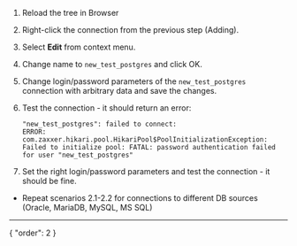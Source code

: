 1. Reload the tree in Browser
2. Right-click the connection from the previous step (Adding).
3. Select **Edit** from context menu.
4. Change name to `new_test_postgres` and click OK.
5. Change login/password parameters of the `new_test_postgres` connection with arbitrary data and save the changes.
6. Test the connection - it should return an error:

   ```
   "new_test_postgres": failed to connect:
   ERROR:
   com.zaxxer.hikari.pool.HikariPool$PoolInitializationException: Failed to initialize pool: FATAL: password authentication failed for user "new_test_postgres"
   ```

7. Set the right login/password parameters and test the connection - it should be fine.

* Repeat scenarios 2.1-2.2 for connections to different DB sources (Oracle, MariaDB, MySQL, MS SQL)
---
{
  "order": 2
}
